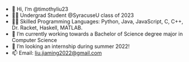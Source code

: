 - 👋 Hi, I’m @timothyliu23
- 👨‍🎓 Undergrad Student @SyracuseU class of 2023
- 👨‍💻 Skilled Programming Languages: Python, Java, JavaScript, C, C++, Dr. Racket, Haskell, MATLAB.
- 🌱 I’m currently working towards a Bachelor of Science degree major in Computer Science
- 💞️ I’m looking an internship during summer 2022!
- 📫 Email: liu.jiaming2022@gmail.com
